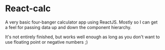 # React-calc

A very basic four-banger calculator app using ReactJS. Mostly so I can get a feel for passing data up and down the component hierarchy.

It's not entirely finished, but works well enough as long as you don't want to use floating point or negative numbers ;)
